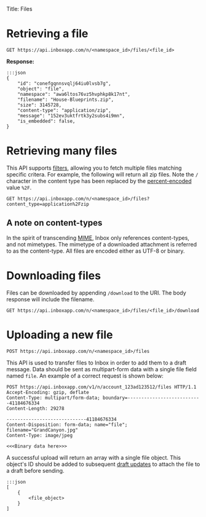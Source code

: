 Title: Files

# Retrieving a file

    GET https://api.inboxapp.com/n/<namespace_id>/files/<file_id>

**Response:**

```
:::json
{
    "id": "conefgqnnsvqlj64iu0lvsb7g",
    "object": "file",
    "namespace": "awa6ltos76vz5hvphkp8k17nt",
    "filename": "House-Blueprints.zip",
    "size": 3145728,
    "content-type": "application/zip",
    "message": "152ev3uktfrtk3y2subs4i9mn",
    "is_embedded": false,
}
```

# Retrieving many files

This API supports [filters](#filters), allowing you to fetch multiple files matching specific critera. For example, the following will return all zip files. Note the `/` character in the content type has been replaced by the [percent-encoded](http://en.wikipedia.org/wiki/Percent-encoding) value `%2F`.

    GET https://api.inboxapp.com/n/<namespace_id>/files?content_type=application%2Fzip

## A note on content-types

In the spirit of transcending [MIME](http://www.ietf.org/rfc/rfc2045.txt), Inbox only references content-types, and not mimetypes. The mimetype of a downloaded attachment is referred to as the content-type. All files are encoded either as UTF-8 or binary.


# Downloading files

Files can be downloaded by appending `/download` to the URI. The body response will include the filename.

    GET https://api.inboxapp.com/n/<namespace_id>/files/<file_id>/download


# Uploading a new file

    POST https://api.inboxapp.com/n/<namespace_id>/files

This API is used to transfer files to Inbox in order to add them to a draft message. Data should be sent as multipart-form data with a single file field named `file`. An example of a correct request is shown below:

    POST https://api.inboxapp.com/v1/n/account_123ad123512/files HTTP/1.1
    Accept-Encoding: gzip, deflate
    Content-Type: multipart/form-data; boundary=---------------------------41184676334
    Content-Length: 29278

    -----------------------------41184676334
    Content-Disposition: form-data; name="file"; filename="GrandCanyon.jpg"
    Content-Type: image/jpeg

    <<<Binary data here>>>

A successful upload will return an array with a single file object. This object's ID should be added to subsequent [draft updates](#drafts) to attach the file to a draft before sending.

```
:::json
[
	{
	    <file_object>
	}
]
```
